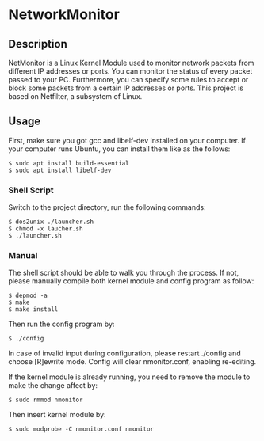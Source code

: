 # NetworkMonitor

## Description

NetMonitor is a Linux Kernel Module used to monitor network packets from different IP addresses or ports. You can monitor the status of every packet passed to your PC. Furthermore, you can specify some rules to accept or block some packets from a certain IP addresses or ports. This project is based on Netfilter, a subsystem of Linux.


## Usage

First, make sure you got gcc and libelf-dev installed on your computer. If your computer runs Ubuntu, you can install them like as the follows:
```
$ sudo apt install build-essential
$ sudo apt install libelf-dev
```


### Shell Script

Switch to the project directory, run the following commands:

```
$ dos2unix ./launcher.sh
$ chmod -x laucher.sh
$ ./launcher.sh
```

### Manual
The shell script should be able to walk you through the process. If not, please manually compile both kernel module and config program as follow: 
```
$ depmod -a
$ make
$ make install
```
Then run the config program by:
```
$ ./config
```
In case of invalid input during configuration, please restart ./config and choose [R]ewrite mode. Config will clear nmonitor.conf, enabling re-editing.

If the kernel module is already running, you need to remove the module to make the change affect by:
```
$ sudo rmmod nmonitor
```
Then insert kernel module by:
```
$ sudo modprobe -C nmonitor.conf nmonitor
```
